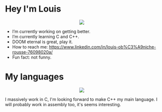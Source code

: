 #
# Hey I'm Louis
<p align="center">
  <img src="https://github-readme-stats.vercel.app/api?username=MrOrnithorynque&show_icons=true%22%3E">
</p>

-  I’m currently working on getting better.
-  I’m currently learning C and C++.
-  DOOM eternal is great, play it.
-  How to reach me: https://www.linkedin.com/in/louis-ob%C3%A9niche-rousse-76098020a/
-  Fun fact: not funny.
#
# My languages
<p align="center">
  <img src="https://github-readme-stats.vercel.app/api/top-langs/?username=MrOrnithorynque&show_icons=true&%22%3E">
</p>

I massively work in C, I'm looking forward to make C++ my main language.
I will probably work in assembly too, it's seems interesting.

